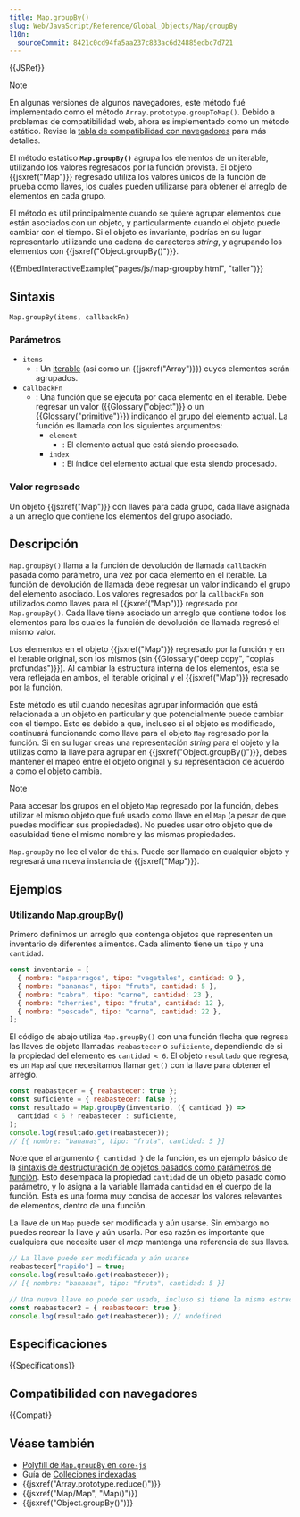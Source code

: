 ```yaml
---
title: Map.groupBy()
slug: Web/JavaScript/Reference/Global_Objects/Map/groupBy
l10n:
  sourceCommit: 8421c0cd94fa5aa237c833ac6d24885edbc7d721
---
```


{{JSRef}}

> [!NOTE]
> En algunas versiones de algunos navegadores, este método fué implementado como el método `Array.prototype.groupToMap()`. Debido a problemas de compatibilidad web, ahora es implementado como un método estático. Revise la [tabla de compatibilidad con navegadores](#compatibilidad_con_navegadores) para más detalles.

El método estático **`Map.groupBy()`** agrupa los elementos de un iterable, utilizando los valores regresados por la función provista. El objeto {{jsxref("Map")}} regresado utiliza los valores únicos de la función de prueba como llaves, los cuales pueden utilizarse para obtener el arreglo de elementos en cada grupo.

El método es útil principalmente cuando se quiere agrupar elementos que están asociados con un objeto, y particularmente cuando el objeto puede cambiar con el tiempo. Si el objeto es invariante, podrías en su lugar representarlo utilizando una cadena de caracteres _string_, y agrupando los elementos con {{jsxref("Object.groupBy()")}}.

{{EmbedInteractiveExample("pages/js/map-groupby.html", "taller")}}

## Sintaxis

```js-nolint
Map.groupBy(items, callbackFn)
```

### Parámetros

- `items`
  - : Un [iterable](/es/docs/Web/JavaScript/Reference/Iteration_protocols#el_protocolo_iterador) (así como un {{jsxref("Array")}}) cuyos elementos serán agrupados.
- `callbackFn`
  - : Una función que se ejecuta por cada elemento en el iterable. Debe regresar un valor ({{Glossary("object")}} o un {{Glossary("primitive")}}) indicando el grupo del elemento actual. La función es llamada con los siguientes argumentos:
    - `element`
      - : El elemento actual que está siendo procesado.
    - `index`
      - : El índice del elemento actual que esta siendo procesado.

### Valor regresado

Un objeto {{jsxref("Map")}} con llaves para cada grupo, cada llave asignada a un arreglo que contiene los elementos del grupo asociado.

## Descripción

`Map.groupBy()` llama a la función de devolución de llamada `callbackFn` pasada como parámetro, una vez por cada elemento en el iterable. La función de devolución de llamada debe regresar un valor indicando el grupo del elemento asociado. Los valores regresados por la `callbackFn` son utilizados como llaves para el {{jsxref("Map")}} regresado por `Map.groupBy()`. Cada llave tiene asociado un arreglo que contiene todos los elementos para los cuales la función de devolución de llamada regresó el mismo valor.

Los elementos en el objeto {{jsxref("Map")}} regresado por la función y en el iterable original, son los mismos (sin {{Glossary("deep copy", "copias profundas")}}). Al cambiar la estructura interna de los elementos, esta se vera reflejada en ambos, el iterable original y el {{jsxref("Map")}} regresado por la función.

Este método es util cuando necesitas agrupar información que está relacionada a un objeto en particular y que potencialmente puede cambiar con el tiempo. Esto es debido a que, incluseo si el objeto es modificado, continuará funcionando como llave para el objeto `Map` regresado por la función. Si en su lugar creas una representación _string_ para el objeto y la utilizas como la llave para agrupar en {{jsxref("Object.groupBy()")}}, debes mantener el mapeo entre el objeto original y su representacion de acuerdo a como el objeto cambia.

> [!NOTE]
> Para accesar los grupos en el objeto `Map` regresado por la función, debes utilizar el mismo objeto que fué usado como llave en el `Map` (a pesar de que puedes modificar sus propiedades). No puedes usar otro objeto que de casulaidad tiene el mismo nombre y las mismas propiedades.

`Map.groupBy` no lee el valor de `this`. Puede ser llamado en cualquier objeto y regresará una nueva instancia de {{jsxref("Map")}}.

## Ejemplos

### Utilizando Map.groupBy()

Primero definimos un arreglo que contenga objetos que representen un inventario de diferentes alimentos. Cada alimento tiene un `tipo` y una `cantidad`.

```js
const inventario = [
  { nombre: "esparragos", tipo: "vegetales", cantidad: 9 },
  { nombre: "bananas", tipo: "fruta", cantidad: 5 },
  { nombre: "cabra", tipo: "carne", cantidad: 23 },
  { nombre: "cherries", tipo: "fruta", cantidad: 12 },
  { nombre: "pescado", tipo: "carne", cantidad: 22 },
];
```

El código de abajo utiliza `Map.groupBy()` con una función flecha que regresa las llaves de objeto llamadas `reabastecer` o `suficiente`, dependiendo de si la propiedad del elemento es `cantidad < 6`. El objeto `resultado` que regresa, es un `Map` así que necesitamos llamar `get()` con la llave para obtener el arreglo.

```js
const reabastecer = { reabastecer: true };
const suficiente = { reabastecer: false };
const resultado = Map.groupBy(inventario, ({ cantidad }) =>
  cantidad < 6 ? reabastecer : suficiente,
);
console.log(resultado.get(reabastecer));
// [{ nombre: "bananas", tipo: "fruta", cantidad: 5 }]
```

Note que el argumento `{ cantidad }` de la función, es un ejemplo básico de la [sintaxis de destructuración de objetos pasados como parámetros de función](/es/docs/Web/JavaScript/Reference/Operators/Destructuring_assignment#desempacar_campos_de_objetos_pasados_como_parámetro_de_función). Esto desempaca la propiedad `cantidad` de un objeto pasado como parámetro, y lo asigna a la variable llamada `cantidad` en el cuerpo de la función. Esta es una forma muy concisa de accesar los valores relevantes de elementos, dentro de una función.

La llave de un `Map` puede ser modificada y aún usarse. Sin embargo no puedes recrear la llave y aún usarla. Por esa razón es importante que cualquiera que necesite usar el _map_ mantenga una referencia de sus llaves.

```js
// La llave puede ser modificada y aún usarse
reabastecer["rapido"] = true;
console.log(resultado.get(reabastecer));
// [{ nombre: "bananas", tipo: "fruta", cantidad: 5 }]

// Una nueva llave no puede ser usada, incluso si tiene la misma estructura!
const reabastecer2 = { reabastecer: true };
console.log(resultado.get(reabastecer)); // undefined
```

## Especificaciones

{{Specifications}}

## Compatibilidad con navegadores

{{Compat}}

## Véase también

- [Polyfill de `Map.groupBy` en `core-js`](https://github.com/zloirock/core-js#array-grouping)
- Guía de [Colleciones indexadas](/es/docs/Web/JavaScript/Guide/Indexed_collections)
- {{jsxref("Array.prototype.reduce()")}}
- {{jsxref("Map/Map", "Map()")}}
- {{jsxref("Object.groupBy()")}}
